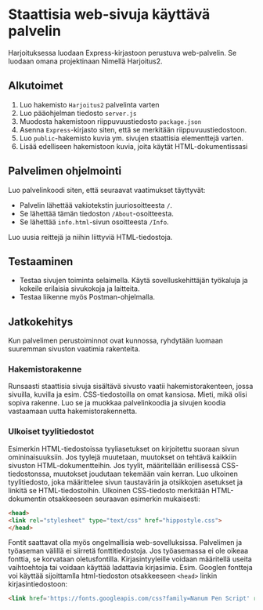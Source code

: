 # Staattisia web-sivuja käyttävä palvelin

Harjoituksessa luodaan Express-kirjastoon perustuva web-palvelin. Se luodaan
omana projektinaan Nimellä Harjoitus2.

## Alkutoimet
1. Luo hakemisto `Harjoitus2` palvelinta varten
2. Luo pääohjelman tiedosto `server.js`
3. Muodosta hakemistoon riippuvuustiedosto `package.json`
4. Asenna `Express`-kirjasto siten, että se merkitään riippuvuustiedostoon.
5. Luo `public`-hakemisto kuvia ym. sivujen staattisia elementtejä varten.
6. Lisää edelliseen hakemistoon kuvia, joita käytät HTML-dokumentissasi

## Palvelimen ohjelmointi
Luo palvelinkoodi siten, että seuraavat vaatimukset täyttyvät:
* Palvelin lähettää vakiotekstin juuriosoitteesta `/`.
* Se lähettää tämän tiedoston `/About`-osoitteesta.
* Se lähettää `info.html`-sivun osoitteesta `/Info`.

Luo uusia reittejä ja niihin liittyviä HTML-tiedostoja.

## Testaaminen
* Testaa sivujen toiminta selaimella. Käytä sovelluskehittäjän työkaluja ja
kokeile erilaisia sivukokoja ja laitteita.
* Testaa liikenne myös Postman-ohjelmalla.

## Jatkokehitys
Kun palvelimen perustoiminnot ovat kunnossa, ryhdytään luomaan suuremman
sivuston vaatimia rakenteita.

### Hakemistorakenne
Runsaasti staattisia sivuja sisältävä sivusto vaatii hakemistorakenteen, jossa
sivuilla, kuvilla ja esim. CSS-tiedostoilla on omat kansiosa. Mieti, mikä olisi
sopiva rakenne. Luo se ja muokkaa palvelinkoodia ja sivujen koodia vastaamaan
uutta hakemistorakennetta.

### Ulkoiset tyylitiedostot
Esimerkin HTML-tiedostoissa tyyliasetukset on kirjoitettu suoraan sivun omininaisuuksiin. Jos tyylejä muutetaan, muutokset on tehtävä kaikkiin sivuston HTML-dokumentteihin. Jos tyylit, määritellään erillisessä CSS-tiedostonssa, muutokset joudutaan tekemään vain kerran. Luo ulkoinen tyylitiedosto, joka määrittelee sivun taustavärin ja otsikkojen asetukset ja linkitä se HTML-tiedostoihin. Ulkoinen CSS-tiedosto merkitään HTML-dokumentin otsakkeeseen seuraavan esimerkin mukaisesti:

```html
<head>
<link rel="stylesheet" type="text/css" href="hippostyle.css">
</head>
```
Fontit saattavat olla myös ongelmallisia web-sovelluksissa. Palvelimen ja työaseman
välillä ei siirretä fonttitiedostoja. Jos työasemassa ei ole oikeaa fonttia, se korvataan
oletusfontilla. Kirjasintyyleille voidaan määritellä useita vaihtoehtoja tai
voidaan käyttää ladattavia kirjasimia. Esim. Googlen fontteja voi käyttää
sijoittamlla html-tiedoston otsakkeeseen `<head>` linkin kirjasintiedostoon:

```html
<link href='https://fonts.googleapis.com/css?family=Nanum Pen Script' rel='stylesheet'>
```
